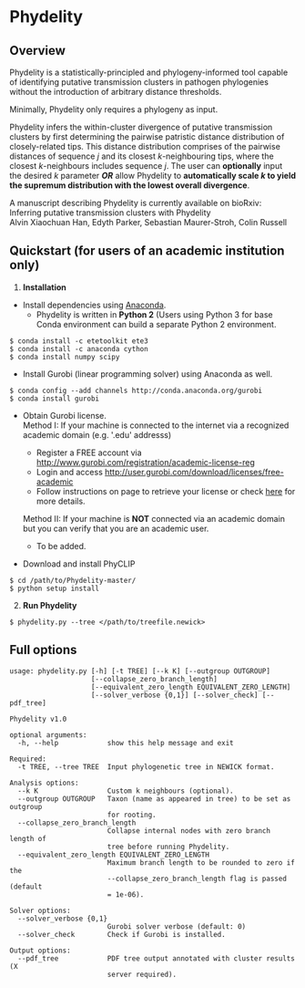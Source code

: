 # Phydelity 

## Overview

Phydelity is a statistically-principled and phylogeny-informed tool capable of identifying putative transmission clusters in pathogen phylogenies without the introduction of arbitrary distance thresholds.  

Minimally, Phydelity only requires a phylogeny as input.  

Phydelity infers the within-cluster divergence of putative transmission clusters by first determining the pairwise patristic distance distribution of closely-related tips. This distance distribution comprises of the pairwise distances of sequence _j_ and its closest _k_-neighbouring tips, where the closest _k_-neighbours includes sequence _j_. The user can **optionally** input the desired _k_ parameter **_OR_** allow Phydelity to **automatically scale _k_ to yield the supremum distribution with the lowest overall divergence**.  

A manuscript describing Phydelity is currently available on bioRxiv:  
Inferring putative transmission clusters with Phydelity  
Alvin Xiaochuan Han, Edyth Parker, Sebastian Maurer-Stroh, Colin Russell

## Quickstart (for users of an academic institution only)
1. **Installation**  

* Install dependencies using [Anaconda](http://www.anaconda.com/download/).
  * Phydelity is written in **Python 2** (Users using Python 3 for base Conda environment can build a separate Python 2 environment. 
```
$ conda install -c etetoolkit ete3
$ conda install -c anaconda cython
$ conda install numpy scipy 
```

* Install Gurobi (linear programming solver) using Anaconda as well. 
```
$ conda config --add channels http://conda.anaconda.org/gurobi
$ conda install gurobi
```

* Obtain Gurobi license.  
  Method I: If your machine is connected to the internet via a recognized academic domain (e.g. '.edu' addresss) 
    * Register a FREE account via http://www.gurobi.com/registration/academic-license-reg 
    * Login and access http://user.gurobi.com/download/licenses/free-academic 
    * Follow instructions on page to retrieve your license or check [here](https://github.com/alvinxhan/PhyCLIP/wiki/II.-Installation) for more details.   
  
  Method II: If your machine is **NOT** connected via an academic domain but you can verify that you are an academic user.  
    * To be added. 

* Download and install PhyCLIP 
```
$ cd /path/to/Phydelity-master/
$ python setup install 
```

2. **Run Phydelity**  
```
$ phydelity.py --tree </path/to/treefile.newick>
```

## Full options 
```
usage: phydelity.py [-h] [-t TREE] [--k K] [--outgroup OUTGROUP]
                    [--collapse_zero_branch_length]
                    [--equivalent_zero_length EQUIVALENT_ZERO_LENGTH]
                    [--solver_verbose {0,1}] [--solver_check] [--pdf_tree]

Phydelity v1.0

optional arguments:
  -h, --help            show this help message and exit

Required:
  -t TREE, --tree TREE  Input phylogenetic tree in NEWICK format.

Analysis options:
  --k K                 Custom k neighbours (optional).
  --outgroup OUTGROUP   Taxon (name as appeared in tree) to be set as outgroup
                        for rooting.
  --collapse_zero_branch_length
                        Collapse internal nodes with zero branch length of
                        tree before running Phydelity.
  --equivalent_zero_length EQUIVALENT_ZERO_LENGTH
                        Maximum branch length to be rounded to zero if the
                        --collapse_zero_branch_length flag is passed (default
                        = 1e-06).

Solver options:
  --solver_verbose {0,1}
                        Gurobi solver verbose (default: 0)
  --solver_check        Check if Gurobi is installed.

Output options:
  --pdf_tree            PDF tree output annotated with cluster results (X
                        server required).
```
